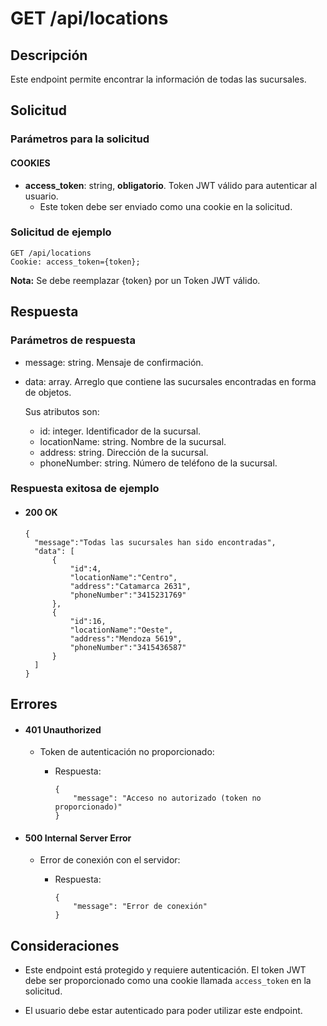 # GET /api/locations

## Descripción

Este endpoint permite encontrar la información de todas las sucursales.

## Solicitud

### Parámetros para la solicitud

#### COOKIES

- **access_token**: string, **obligatorio**. Token JWT válido para autenticar al usuario.
  - Este token debe ser enviado como una cookie en la solicitud.

### Solicitud de ejemplo

```
GET /api/locations
Cookie: access_token={token};
```

**Nota:** Se debe reemplazar {token} por un Token JWT válido.

## Respuesta

### Parámetros de respuesta

- message: string. Mensaje de confirmación.
- data: array. Arreglo que contiene las sucursales encontradas en forma de objetos.

  Sus atributos son:

  - id: integer. Identificador de la sucursal.
  - locationName: string. Nombre de la sucursal.
  - address: string. Dirección de la sucursal.
  - phoneNumber: string. Número de teléfono de la sucursal.

### Respuesta exitosa de ejemplo

- #### 200 OK

  ```
  {
    "message":"Todas las sucursales han sido encontradas",
    "data": [
        {
            "id":4,
            "locationName":"Centro",
            "address":"Catamarca 2631",
            "phoneNumber":"3415231769"
        },
        {
            "id":16,
            "locationName":"Oeste",
            "address":"Mendoza 5619",
            "phoneNumber":"3415436587"
        }
    ]
  }
  ```

## Errores

- #### 401 Unauthorized

  - Token de autenticación no proporcionado:

    - Respuesta:

      ```
      {
          "message": "Acceso no autorizado (token no proporcionado)"
      }
      ```

- #### 500 Internal Server Error

  - Error de conexión con el servidor:

    - Respuesta:

      ```
      {
          "message": "Error de conexión"
      }
      ```

## Consideraciones

- Este endpoint está protegido y requiere autenticación. El token JWT debe ser proporcionado como una cookie llamada `access_token` en la solicitud.

- El usuario debe estar autenticado para poder utilizar este endpoint.
